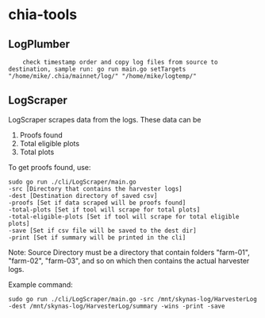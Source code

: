 # chia-tools

## LogPlumber  
        check timestamp order and copy log files from source to destination, sample run: go run main.go setTargets "/home/mike/.chia/mainnet/log/" "/home/mike/logtemp/"

## LogScraper
LogScraper scrapes data from the logs. These data can be
1. Proofs found
2. Total eligible plots
3. Total plots

To get proofs found, use:
```
sudo go run ./cli/LogScraper/main.go 
-src [Directory that contains the harvester logs] 
-dest [Destination directory of saved csv] 
-proofs [Set if data scraped will be proofs found] 
-total-plots [Set if tool will scrape for total plots]
-total-eligible-plots [Set if tool will scrape for total eligible plots]
-save [Set if csv file will be saved to the dest dir] 
-print [Set if summary will be printed in the cli]
```
Note:
Source Directory must be a directory that contain folders "farm-01", "farm-02", "farm-03", and so on which then contains the actual harvester logs.

Example command:
```
sudo go run ./cli/LogScraper/main.go -src /mnt/skynas-log/HarvesterLog -dest /mnt/skynas-log/HarvesterLog/summary -wins -print -save
```